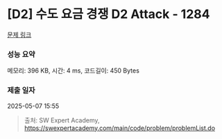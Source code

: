 # [D2] 수도 요금 경쟁 D2 Attack - 1284 

[문제 링크](https://swexpertacademy.com/main/code/problem/problemDetail.do?contestProbId=AV189xUaI8UCFAZN) 

### 성능 요약

메모리: 396 KB, 시간: 4 ms, 코드길이: 450 Bytes

### 제출 일자

2025-05-07 15:55



> 출처: SW Expert Academy, https://swexpertacademy.com/main/code/problem/problemList.do